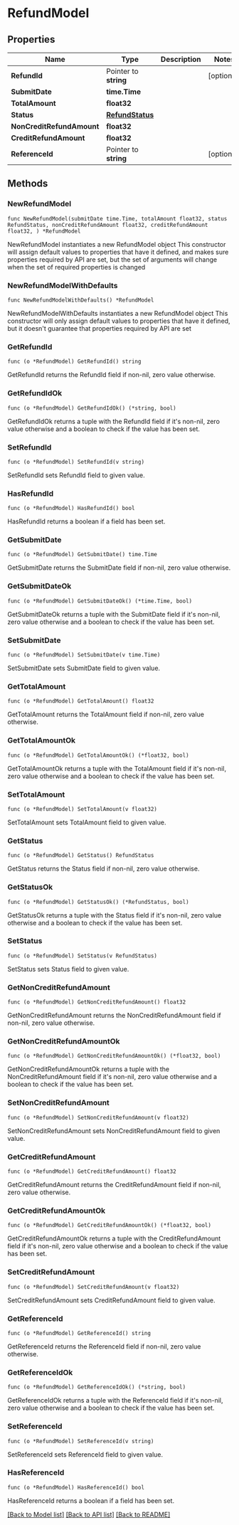 # RefundModel

## Properties

Name | Type | Description | Notes
------------ | ------------- | ------------- | -------------
**RefundId** | Pointer to **string** |  | [optional] 
**SubmitDate** | **time.Time** |  | 
**TotalAmount** | **float32** |  | 
**Status** | [**RefundStatus**](RefundStatus.md) |  | 
**NonCreditRefundAmount** | **float32** |  | 
**CreditRefundAmount** | **float32** |  | 
**ReferenceId** | Pointer to **string** |  | [optional] 

## Methods

### NewRefundModel

`func NewRefundModel(submitDate time.Time, totalAmount float32, status RefundStatus, nonCreditRefundAmount float32, creditRefundAmount float32, ) *RefundModel`

NewRefundModel instantiates a new RefundModel object
This constructor will assign default values to properties that have it defined,
and makes sure properties required by API are set, but the set of arguments
will change when the set of required properties is changed

### NewRefundModelWithDefaults

`func NewRefundModelWithDefaults() *RefundModel`

NewRefundModelWithDefaults instantiates a new RefundModel object
This constructor will only assign default values to properties that have it defined,
but it doesn't guarantee that properties required by API are set

### GetRefundId

`func (o *RefundModel) GetRefundId() string`

GetRefundId returns the RefundId field if non-nil, zero value otherwise.

### GetRefundIdOk

`func (o *RefundModel) GetRefundIdOk() (*string, bool)`

GetRefundIdOk returns a tuple with the RefundId field if it's non-nil, zero value otherwise
and a boolean to check if the value has been set.

### SetRefundId

`func (o *RefundModel) SetRefundId(v string)`

SetRefundId sets RefundId field to given value.

### HasRefundId

`func (o *RefundModel) HasRefundId() bool`

HasRefundId returns a boolean if a field has been set.

### GetSubmitDate

`func (o *RefundModel) GetSubmitDate() time.Time`

GetSubmitDate returns the SubmitDate field if non-nil, zero value otherwise.

### GetSubmitDateOk

`func (o *RefundModel) GetSubmitDateOk() (*time.Time, bool)`

GetSubmitDateOk returns a tuple with the SubmitDate field if it's non-nil, zero value otherwise
and a boolean to check if the value has been set.

### SetSubmitDate

`func (o *RefundModel) SetSubmitDate(v time.Time)`

SetSubmitDate sets SubmitDate field to given value.


### GetTotalAmount

`func (o *RefundModel) GetTotalAmount() float32`

GetTotalAmount returns the TotalAmount field if non-nil, zero value otherwise.

### GetTotalAmountOk

`func (o *RefundModel) GetTotalAmountOk() (*float32, bool)`

GetTotalAmountOk returns a tuple with the TotalAmount field if it's non-nil, zero value otherwise
and a boolean to check if the value has been set.

### SetTotalAmount

`func (o *RefundModel) SetTotalAmount(v float32)`

SetTotalAmount sets TotalAmount field to given value.


### GetStatus

`func (o *RefundModel) GetStatus() RefundStatus`

GetStatus returns the Status field if non-nil, zero value otherwise.

### GetStatusOk

`func (o *RefundModel) GetStatusOk() (*RefundStatus, bool)`

GetStatusOk returns a tuple with the Status field if it's non-nil, zero value otherwise
and a boolean to check if the value has been set.

### SetStatus

`func (o *RefundModel) SetStatus(v RefundStatus)`

SetStatus sets Status field to given value.


### GetNonCreditRefundAmount

`func (o *RefundModel) GetNonCreditRefundAmount() float32`

GetNonCreditRefundAmount returns the NonCreditRefundAmount field if non-nil, zero value otherwise.

### GetNonCreditRefundAmountOk

`func (o *RefundModel) GetNonCreditRefundAmountOk() (*float32, bool)`

GetNonCreditRefundAmountOk returns a tuple with the NonCreditRefundAmount field if it's non-nil, zero value otherwise
and a boolean to check if the value has been set.

### SetNonCreditRefundAmount

`func (o *RefundModel) SetNonCreditRefundAmount(v float32)`

SetNonCreditRefundAmount sets NonCreditRefundAmount field to given value.


### GetCreditRefundAmount

`func (o *RefundModel) GetCreditRefundAmount() float32`

GetCreditRefundAmount returns the CreditRefundAmount field if non-nil, zero value otherwise.

### GetCreditRefundAmountOk

`func (o *RefundModel) GetCreditRefundAmountOk() (*float32, bool)`

GetCreditRefundAmountOk returns a tuple with the CreditRefundAmount field if it's non-nil, zero value otherwise
and a boolean to check if the value has been set.

### SetCreditRefundAmount

`func (o *RefundModel) SetCreditRefundAmount(v float32)`

SetCreditRefundAmount sets CreditRefundAmount field to given value.


### GetReferenceId

`func (o *RefundModel) GetReferenceId() string`

GetReferenceId returns the ReferenceId field if non-nil, zero value otherwise.

### GetReferenceIdOk

`func (o *RefundModel) GetReferenceIdOk() (*string, bool)`

GetReferenceIdOk returns a tuple with the ReferenceId field if it's non-nil, zero value otherwise
and a boolean to check if the value has been set.

### SetReferenceId

`func (o *RefundModel) SetReferenceId(v string)`

SetReferenceId sets ReferenceId field to given value.

### HasReferenceId

`func (o *RefundModel) HasReferenceId() bool`

HasReferenceId returns a boolean if a field has been set.


[[Back to Model list]](../README.md#documentation-for-models) [[Back to API list]](../README.md#documentation-for-api-endpoints) [[Back to README]](../README.md)


